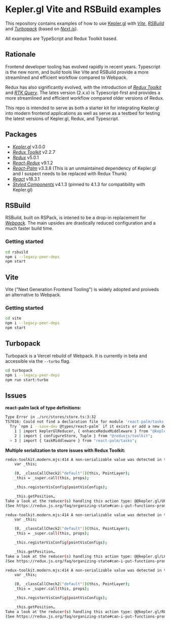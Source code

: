 # Kepler.gl Vite and RSBuild examples

This repository contains examples of how to use [Kepler.gl](https://github.com/keplergl/kepler.gl) with [_Vite_](https://vitejs.dev/), [_RSBuild_](https://rsbuild.dev/) and [_Turbopack_](https://turbo.build/) (based on [_Next.js_](https://nextjs.org/)).

All examples are TypeScript and Redux Toolkit based.

## Rationale

Frontend developer tooling has evolved rapidly in recent years. Typescript is the new norm, and build tools like Vite and RSBuild provide a more streamlined and efficient workflow compared to Webpack.

Redux has also significantly evolved, with the introduction of [_Redux Toolkit_](https://redux-toolkit.js.org/) and [_RTK Query_](https://redux-toolkit.js.org/rtk-query/overview). The lates version (2.x.x) is Typescript-first and provides a more streamlined and efficient workflow compared older versions of Redux.

This repo is intended to serve as both a starter kit for integrating Kepler.gl into modern frontend applications as well as serve as a testbed for testing the latest versions of Kepler.gl, Redux, and Typescript.

## Packages

- [_Kepler.gl_](https://github.com/keplergl/kepler.gl) v3.0.0
- [_Redux Toolkit_](https://redux-toolkit.js.org/) v2.2.7
- [_Redux_](https://redux.js.org/) v5.0.1
- [_React-Redux_](https://react-redux.js.org/) v9.1.2
- [_React-Palm_](https://github.com/btford/react-palm) v3.3.8 (This is an unmaintained dependency of Kepler.gl and I suspect needs to be replaced with Redux Thunk)
- [_React_](https://reactjs.org/) v18.3.1
- [_Styled Components_](https://styled-components.com/) v4.1.3 (pinned to 4.1.3 for compatibility with Kepler.gl)

## RSBuild

RSBuild, built on RSPack, is intened to be a drop-in replacement for [_Webpack_](https://webpack.js.org/). The main upsides are drastically reduced configuration and a much faster build time.

### Getting started

```bash
cd rsbuild
npm i --legacy-peer-deps
npm start
```

## Vite

Vite ("Next Generation Frontend Tooling") is widely adopted and proiveds an alternative to Webpack.

### Getting started

```bash
cd vite
npm i --legacy-peer-deps
npm start
```

## Turbopack

Turbopack is a Vercel rebuild of Webpack. It is currently in beta and accessible via the `--turbo` flag.

```bash
cd turbopack
npm i --legacy-peer-deps
npm run start:turbo
```

## Issues

**react-palm lack of type definitions:**

```sh
Type Error in ./src/stores/store.ts:3:32
TS7016: Could not find a declaration file for module 'react-palm/tasks'. '.../repo/rsbuild/node_modules/react-palm/tasks/index.js' implicitly has an 'any' type.
  Try `npm i --save-dev @types/react-palm` if it exists or add a new declaration (.d.ts) file containing `declare module 'react-palm/tasks';`
    1 | import keplerGlReducer, { enhanceReduxMiddleware } from "@kepler.gl/reducers";
    2 | import { configureStore, Tuple } from "@reduxjs/toolkit";
  > 3 | import { taskMiddleware } from "react-palm/tasks";
```

**Multiple serialization to store issues with Redux Toolkit:**

```sh
redux-toolkit.modern.mjs:414 A non-serializable value was detected in the state, in the path: `keplerGl.KeplerGl RSBuild.visState.layerClasses.point`. Value: ƒ PointLayer(props) {
    var _this;

    (0, _classCallCheck2["default"])(this, PointLayer);
    _this = _super.call(this, props);

    _this.registerVisConfig(pointVisConfigs);

    _this.getPosition…
Take a look at the reducer(s) handling this action type: @@kepler.gl/UPDATE_MAP.
(See https://redux.js.org/faq/organizing-state#can-i-put-functions-promises-or-other-non-serializable-items-in-my-store-state)
```

```sh
redux-toolkit.modern.mjs:414 A non-serializable value was detected in the state, in the path: `keplerGl.KeplerGl RSBuild.visState.layerClasses.point`. Value: ƒ PointLayer(props) {
    var _this;

    (0, _classCallCheck2["default"])(this, PointLayer);
    _this = _super.call(this, props);

    _this.registerVisConfig(pointVisConfigs);

    _this.getPosition…
Take a look at the reducer(s) handling this action type: @@kepler.gl/LOAD_MAP_STYLES.
(See https://redux.js.org/faq/organizing-state#can-i-put-functions-promises-or-other-non-serializable-items-in-my-store-state)
```

```sh
redux-toolkit.modern.mjs:414 A non-serializable value was detected in the state, in the path: `keplerGl.KeplerGl RSBuild.visState.layerClasses.point`. Value: ƒ PointLayer(props) {
    var _this;

    (0, _classCallCheck2["default"])(this, PointLayer);
    _this = _super.call(this, props);

    _this.registerVisConfig(pointVisConfigs);

    _this.getPosition…
Take a look at the reducer(s) handling this action type: @@kepler.gl/REGISTER_ENTRY.
(See https://redux.js.org/faq/organizing-state#can-i-put-functions-promises-or-other-non-serializable-items-in-my-store-state)
```

